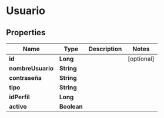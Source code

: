 

# Usuario


## Properties

| Name | Type | Description | Notes |
|------------ | ------------- | ------------- | -------------|
|**id** | **Long** |  |  [optional] |
|**nombreUsuario** | **String** |  |  |
|**contraseña** | **String** |  |  |
|**tipo** | **String** |  |  |
|**idPerfil** | **Long** |  |  |
|**activo** | **Boolean** |  |  |




